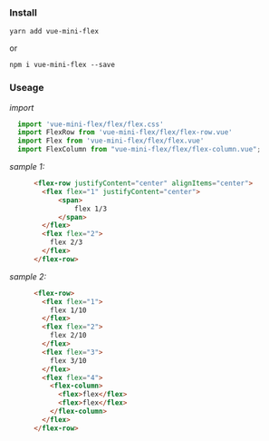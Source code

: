 ### Install

    yarn add vue-mini-flex

or 

    npm i vue-mini-flex --save

### Useage

*import*

```js
  import 'vue-mini-flex/flex/flex.css'
  import FlexRow from 'vue-mini-flex/flex/flex-row.vue'
  import Flex from 'vue-mini-flex/flex/flex.vue'
  import FlexColumn from "vue-mini-flex/flex/flex-column.vue";
```

*sample 1:*
```html
      <flex-row justifyContent="center" alignItems="center">
        <flex flex="1" justifyContent="center">
            <span>
                flex 1/3
            </span>
        </flex>
        <flex flex="2">
          flex 2/3
        </flex>
      </flex-row>
```

*sample 2:*

```html
      <flex-row>
        <flex flex="1">
          flex 1/10
        </flex>
        <flex flex="2">
          flex 2/10
        </flex>
        <flex flex="3">
          flex 3/10
        </flex>
        <flex flex="4">
          <flex-column>
            <flex>flex</flex>
            <flex>flex</flex>
          </flex-column>
        </flex>
      </flex-row>
```

